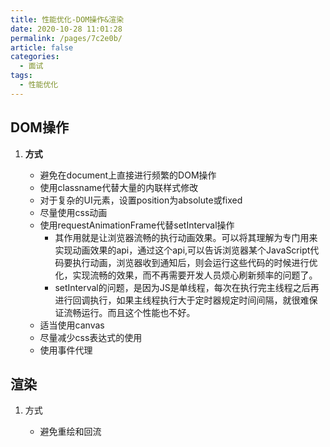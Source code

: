 ```yaml
---
title: 性能优化-DOM操作&渲染
date: 2020-10-28 11:01:28
permalink: /pages/7c2e0b/
article: false
categories: 
  - 面试
tags: 
  - 性能优化
---
```



## DOM操作

1. **方式**

    * 避免在document上直接进行频繁的DOM操作
    * 使用classname代替大量的内联样式修改
    * 对于复杂的UI元素，设置position为absolute或fixed
    * 尽量使用css动画
    * 使用requestAnimationFrame代替setInterval操作
        * 其作用就是让浏览器流畅的执行动画效果。可以将其理解为专门用来实现动画效果的api，通过这个api,可以告诉浏览器某个JavaScript代码要执行动画，浏览器收到通知后，则会运行这些代码的时候进行优化，实现流畅的效果，而不再需要开发人员烦心刷新频率的问题了。
        * setInterval的问题，是因为JS是单线程，每次在执行完主线程之后再进行回调执行，如果主线程执行大于定时器规定时间间隔，就很难保证流畅运行。而且这个性能也不好。
    * 适当使用canvas
    * 尽量减少css表达式的使用
    * 使用事件代理

## 渲染

1. 方式

    * 避免重绘和回流
